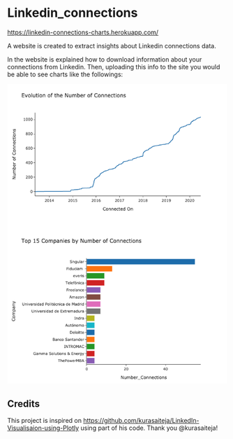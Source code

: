 # Linkedin_connections

https://linkedin-connections-charts.herokuapp.com/

A website is created to extract insights about Linkedin connections data.

In the website is explained how to download information about your connections from Linkedin. Then, uploading this info to the site you would be able to see charts like the followings: 

![Alt text](images/img_linkedin2.png?raw=true "Title")


## Credits 
This project is inspired on https://github.com/kurasaiteja/LinkedIn-Visualisaion-using-Plotly using part of his code. Thank you @kurasaiteja!
